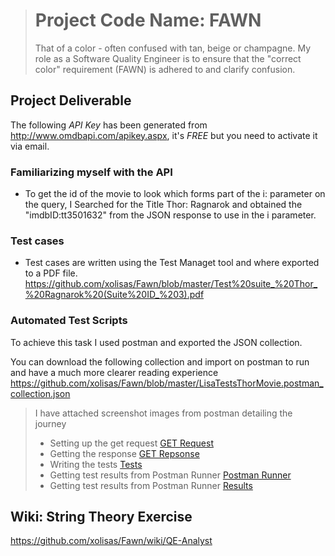 
># **Project Code Name: FAWN**
>That of a color - often confused with tan, beige or champagne. My role as a Software Quality Engineer is to ensure that the "correct color" requirement (FAWN) is adhered to and clarify confusion.

## Project Deliverable

The following _API Key_ has been generated from http://www.omdbapi.com/apikey.aspx, it's _FREE_ but you need to activate it via email.

### Familiarizing myself with the API

- To get the id of the movie to look which forms part of the i: parameter on the query, I Searched for the Title Thor: Ragnarok and obtained the "imdbID:tt3501632" from the JSON response to use in the i parameter.


### **Test cases**
- Test cases are written using the Test Managet tool and where exported to a PDF file.
https://github.com/xolisas/Fawn/blob/master/Test%20suite_%20Thor_%20Ragnarok%20(Suite%20ID_%203).pdf

### Automated Test Scripts
To achieve this task I used postman and exported the JSON collection.

You can download the following collection and import on postman to run and have a much more clearer reading experience https://github.com/xolisas/Fawn/blob/master/LisaTestsThorMovie.postman_collection.json

> I have attached screenshot images from postman detailing the journey
> - Setting up the get request [GET Request](https://github.com/xolisas/Fawn/blob/master/Images/GETRequest.PNG)
>- Getting the response [GET Repsonse](https://github.com/xolisas/Fawn/blob/master/Images/GETResponse.PNG)
>- Writing the tests [Tests](https://github.com/xolisas/Fawn/blob/master/Images/PostmanTests.PNG)
>- Getting test results from Postman Runner [Postman Runner](https://github.com/xolisas/Fawn/blob/master/Images/PostmanRunner.PNG)
>- Getting test results from Postman Runner [Results](https://github.com/xolisas/Fawn/blob/master/Images/TestResults.PNG)


## Wiki: String Theory Exercise
https://github.com/xolisas/Fawn/wiki/QE-Analyst
